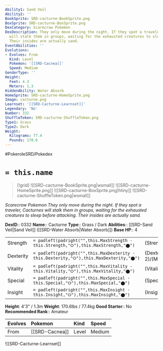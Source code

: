 ```yaml
---
Ability1: Sand Veil
Ability2: ''
BookSprite: SRD-cacturne-BookSprite.png
BoxSprite: SRD-cacturne-BoxSprite.png
DexCategory: Scarecrow Pokemon
DexDescription: They only move during the night. If they spot a traveler, Cacturnes
  will stalk them in groups, waiting for the exhausted creatures to sleep before attacking.
  Their insides are actually sand.
EventAbilities: ''
Evolutions:
- Evolves: From
  Kind: Level
  Pokemon: '[[SRD-Cacnea]]'
  Speed: Medium
GenderType: ''
Height:
  Feet: 4.3
  Meters: 1.3
HiddenAbility: Water Absorb
HomeSprite: SRD-cacturne-HomeSprite.png
Image: cacturne.png
Learnset: '[[SRD-Cacturne-Learnset]]'
Legendary: 'No'
Number: 332
ShuffleToken: SRD-cacturne-ShuffleToken.png
Type1: Grass
Type2: Dark
Weight:
  Kilograms: 77.4
  Pounds: 170.6
---
```


#PokeroleSRD/Pokedex

# `= this.name`

> [!grid]
> ![[SRD-cacturne-BookSprite.png|wsmall]]
> ![[SRD-cacturne-HomeSprite.png]]
> ![[SRD-cacturne-BoxSprite.png|htiny]]
> ![[SRD-cacturne-ShuffleToken.png|wsmall]]


*Scarecrow Pokemon*
*They only move during the night. If they spot a traveler, Cacturnes will stalk them in groups, waiting for the exhausted creatures to sleep before attacking. Their insides are actually sand.*

**DexID**:: 0332
**Name**:: Cacturne
**Type**:: Grass / Dark
**Abilities**:: [[SRD-Sand Veil|Sand Veil]] ([[SRD-Water Absorb|Water Absorb]])
**Base HP**:: 4

|           |                                                                                        |                                          |
| --------- | -------------------------------------------------------------------------------------- | ---------------------------------------- |
| Strength  | `= padleft(padright("",this.MaxStrength - this.Strength,"⭘"),this.MaxStrength,"⬤")`    | (Strength::3)/(MaxStrength::6)   |
| Dexterity | `= padleft(padright("",this.MaxDexterity - this.Dexterity,"⭘"),this.MaxDexterity,"⬤")` | (Dexterity:: 2)/(MaxDexterity::4) |
| Vitality  | `= padleft(padright("",this.MaxVitality - this.Vitality,"⭘"),this.MaxVitality,"⬤")`    | (Vitality::2)/(MaxVitality::4)   |
| Special   | `= padleft(padright("",this.MaxSpecial - this.Special,"⭘"),this.MaxSpecial,"⬤")`       | (Special::3)/(MaxSpecial::6)     |
| Insight   | `= padleft(padright("",this.MaxInsight - this.Insight,"⭘"),this.MaxInsight,"⬤")`       | (Insight::2)/(MaxInsight::4)     |

**Height**: 4'3" / 1.3m
**Weight**: 170.6lbs / 77.4kg
**Good Starter**:: No
**Recommended Rank**:: Amateur

| Evolves   | Pokemon        | Kind   | Speed   |
|:----------|:---------------|:-------|:--------|
| From      | [[SRD-Cacnea]] | Level  | Medium  |

![[SRD-Cacturne-Learnset]]